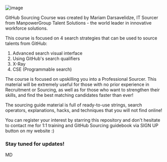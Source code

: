 ![image](https://user-images.githubusercontent.com/81953271/137801814-96165fab-b873-4c14-8f46-d92a86094f81.png)

GitHub Sourcing Course was created by Mariam Darsavelidze, IT Sourcer from ManpowerGroup Talent Solutions - the world leader in innovative workforce solutions.

This course is focused on 4 search strategies that can be used to source talents from GitHub:

1. Advanced search visual interface
2. Using GitHub's search qualifiers
3. X-Ray
4. CSE (Programmable search)

The course is focused on upskilling you into a Professional Sourcer. This material will be extremely useful for those with no prior experience in Recruitment or Sourcing, as well as for those who want to strengthen their skills, and find the best matching candidates faster than ever!

The sourcing guide material is full of ready-to-use strings, search operators, explanations, hacks, and techniques that you will not find online!

You can register your interest by starring this repository and don't hesitate to contact me for 1:1 training and GitHub Sourcing guidebook via SIGN UP button on my website :) 

### Stay tuned for updates!

MD
